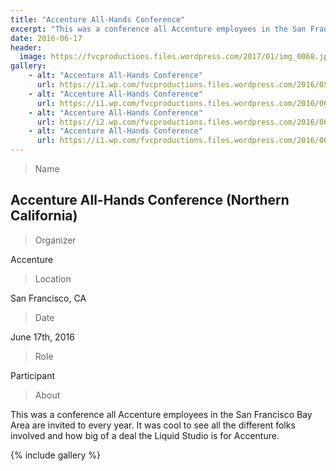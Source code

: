 ```yaml
---
title: "Accenture All-Hands Conference"
excerpt: "This was a conference all Accenture employees in the San Francisco Bay Area are invited to every year."
date: 2016-06-17
header:
  image: https://fvcproductions.files.wordpress.com/2017/01/img_0068.jpg
gallery:
    - alt: "Accenture All-Hands Conference"
      url: https://i1.wp.com/fvcproductions.files.wordpress.com/2016/05/revolutionconf-2016.png
    - alt: "Accenture All-Hands Conference"
      url: https://i1.wp.com/fvcproductions.files.wordpress.com/2016/06/revconf-2.jpg
    - alt: "Accenture All-Hands Conference"
      url: https://i2.wp.com/fvcproductions.files.wordpress.com/2016/06/revconf-19.jpg
    - alt: "Accenture All-Hands Conference"
      url: https://i1.wp.com/fvcproductions.files.wordpress.com/2016/06/revconf2016-0009.jpg
---
```


> Name

## Accenture All-Hands Conference (Northern California)

> Organizer

Accenture

> Location

San Francisco, CA

> Date

June 17th, 2016

> Role

Participant

> About

This was a conference all Accenture employees in the San Francisco Bay
Area are invited to every year. It was cool to see all the different
folks involved and how big of a deal the Liquid Studio is for Accenture.

{% include gallery %}
